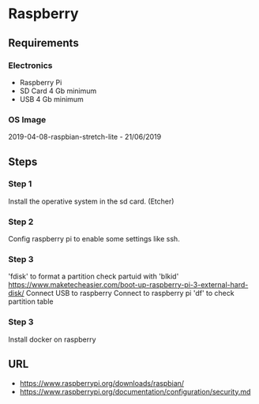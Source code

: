 # Raspberry
## Requirements
### Electronics
- Raspberry Pi
- SD Card 4 Gb minimum
- USB 4 Gb minimum
### OS Image
2019-04-08-raspbian-stretch-lite - 21/06/2019
## Steps
### Step 1
Install the operative system in the sd card. (Etcher)
### Step 2
Config raspberry pi to enable some settings like ssh.
### Step 3
'fdisk' to format a partition
check partuid with 'blkid'
https://www.maketecheasier.com/boot-up-raspberry-pi-3-external-hard-disk/
Connect USB to raspberry
Connect to raspberry pi
'df' to check partition table
### 

### Step 3
Install docker on raspberry


## URL
- https://www.raspberrypi.org/downloads/raspbian/
- https://www.raspberrypi.org/documentation/configuration/security.md

